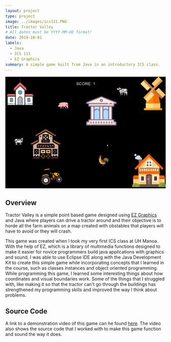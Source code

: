 ```yaml
---
layout: project
type: project
image: ../images/ics111.PNG
title: Tractor Valley
# All dates must be YYYY-MM-DD format!
date: 2019-10-01
labels:
  - Java
  - ICS 111
  - EZ Graphics
summary: A simple game built from Java in an introductory ICS class.
---
```


<img class="ui small rounded image" src="../images/ics111.PNG">

## Overview

Tractor Valley is a simple point based game designed using [EZ Graphics](http://www2.hawaii.edu/~dylank/ics111/) and Java where players can drive a tractor around and their objective is to horde all the farm animals on a map created with obstables that players will have to avoid or they will crash.

This game was created when I took my very first ICS class at UH Manoa. With the help of EZ, which is a library of multimedia functions designed to make it easier for novice programmers build java applications with graphics and sound, I was able to use Eclipse IDE along with the Java Development Kit to create this simple game while incorporating concepts that I learned in the course, such as classes instances and object oriented programming. While programming this game, I learned some interesting things about how coordinates and visual boundaries work. Some of the things that I struggled with, like making it so that the tractor can't go through the buildings has strengthened my programming skills and improved the way I think about problems.

## Source Code

A link to a demonstration video of this game can he found [here](https://www.youtube.com/watch?v=fOM2NSGOULc&feature=youtu.be). The video also shows the source code that I worked with to make this game function and sound the way it does.
